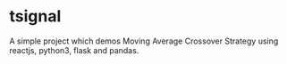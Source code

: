 # tsignal
A simple project which demos Moving Average Crossover Strategy using reactjs, python3, flask and pandas.
